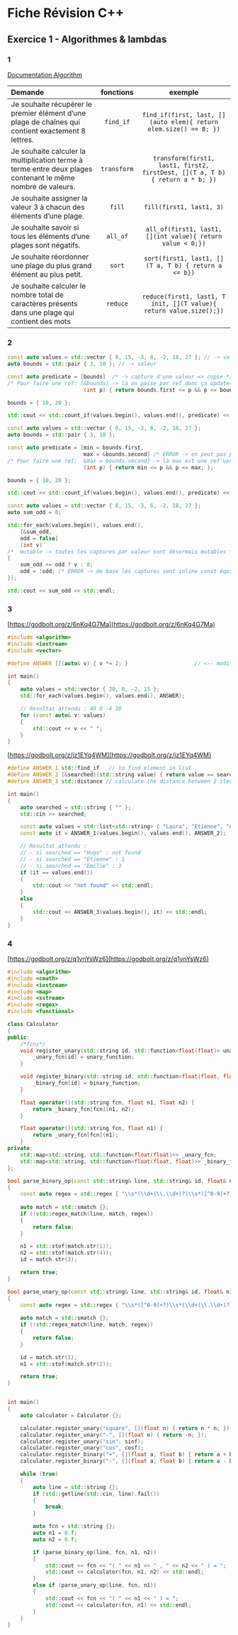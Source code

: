 # Fiche Révision C++

## Exercice 1 - Algorithmes & lambdas

### 1

[Documentation Algorithm](https://en.cppreference.com/w/cpp/algorithm)

| Demande  | fonctions          | exemple |
| :--- |:-:| :---------------: |
| Je souhaite récupérer le premier élément d’une plage de chaînes qui contient exactement 8 lettres. | `find_if` | `find_if(first, last, [](auto elem){ return elem.size() == 8; })` |
| Je souhaite calculer la multiplication terme à terme entre deux plages contenant le même nombre de valeurs. | `transform` | `transform(first1, last1, first2, firstDest, [](T a, T b){ return a * b; })` |
| Je souhaite assigner la valeur 3 à chacun des éléments d’une plage. | `fill` | `fill(first1, last1, 3)` |
| Je souhaite savoir si tous les éléments d’une plages sont négatifs. | `all_of` | `all_of(first1, last1, [](int value){ return value < 0;})` |
| Je souhaite réordonner une plage du plus grand élément au plus petit. | `sort` | `sort(first1, last1, [](T a, T b) { return a <= b})` |
| Je souhaite calculer le nombre total de caractères présents dans une plage qui contient des mots | `reduce` | `reduce(first1, last1, T init, [](T value){ return value.size();})` |

### 2 

```cpp
const auto values = std::vector { 0, 15, -3, 6, -2, 18, 27 }; // -> valeur
auto bounds = std::pair { 3, 10 }; // -> valeur

const auto predicate = [bounds]  /* -> capture d'une valeur => copie */
/* Pour faire une ref: [&bounds] -> là on passe par ref donc ça updatera */
                        (int p) { return bounds.first <= p && p <= bounds.second; };

bounds = { 10, 20 };

std::cout << std::count_if(values.begin(), values.end(), predicate) << std::endl; // -> 6
```

```cpp
const auto values = std::vector { 0, 15, -3, 6, -2, 18, 27 };
auto bounds = std::pair { 3, 10 };

const auto predicate = [min = bounds.first, 
                        max = &bounds.second] /* ERROR -> on peut pas passer par ref et stocker dans une capture par valeur*/
/* Pour faire une ref:  &max = bounds.second] -> là max est une ref vers bounds.second et s'actualisera donc */
                        (int p) { return min <= p && p <= max; };

bounds = { 10, 20 };

std::cout << std::count_if(values.begin(), values.end(), predicate) << std::endl; // -> 6, 15, 18
```

```cpp
const auto values = std::vector { 0, 15, -3, 6, -2, 18, 27 };
auto sum_odd = 0;

std::for_each(values.begin(), values.end(), 
    [&sum_odd, 
    odd = false]
    (int v)
/*  mutable -> toutes les captures par valeur sont désormais mutables */  
{
	sum_odd += odd ? v : 0;
	odd = !odd; /* ERROR -> de base les captures sont inline const équivalents, donc immutable */
});

std::cout << sum_odd << std::endl;
```

### 3
[https://godbolt.org/z/6nKq4G7Ma](https://godbolt.org/z/6nKq4G7Ma)
```cpp
#include <algorithm>
#include <iostream>
#include <vector>

#define ANSWER [](auto& v) { v *= 2; }                     // <-- modifiez ici

int main()
{
    auto values = std::vector { 20, 0, -2, 15 };
    std::for_each(values.begin(), values.end(), ANSWER);

    // Resultat attendu : 40 0 -4 30
    for (const auto& v: values)
    {
        std::cout << v << " ";
    }
}
```

[https://godbolt.org/z/jz1EYq4WM](https://godbolt.org/z/jz1EYq4WM)
```cpp
#define ANSWER_1 std::find_if   // to find element in list
#define ANSWER_2 [&searched](std::string value) { return value == searched; } // find_if predicate matches the searched value, reference to avoid copy
#define ANSWER_3 std::distance // calculate the distance between 2 iterator values, here to know which position on the vector.

int main()
{
    auto searched = std::string { "" };
    std::cin >> searched;

    const auto values = std::list<std::string> { "Laura", "Etienne", "Antoine", "Emilie" };
    const auto it = ANSWER_1(values.begin(), values.end(), ANSWER_2);

    // Resultat attendu :
    // - si searched == "Hugo" : not found
    // - si searched == "Etienne" : 1
    // - si searched == "Emilie" : 3
    if (it == values.end())
    {
        std::cout << "not found" << std::endl;
    }
    else
    {
        std::cout << ANSWER_3(values.begin(), it) << std::endl;
    }
}
```

### 4

[https://godbolt.org/z/q1vnYsWz6](https://godbolt.org/z/q1vnYsWz6)

```cpp
#include <algorithm>
#include <cmath>
#include <iostream>
#include <map>
#include <sstream>
#include <regex>
#include <functional>

class Calculator
{
public:
    /*fcns*/
    void register_unary(std::string id, std::function<float(float)> unary_function) {
        _unary_fcn[id] = unary_function;
    }

    void register_binary(std::string id, std::function<float(float, float)> binary_function) {
        _binary_fcn[id] = binary_function;
    }

    float operator()(std::string fcn, float n1, float n2) {
        return _binary_fcn[fcn](n1, n2);
    }

    float operator()(std::string fcn, float n1) {
        return _unary_fcn[fcn](n1);
    }
private:
    std::map<std::string, std::function<float(float)>> _unary_fcn;          // declare a function that take a float and returns a new one
    std::map<std::string, std::function<float(float, float)>> _binary_fcn;  // declare a function that take 2 floats and returns a new one
};

bool parse_binary_op(const std::string& line, std::string& id, float& n1, float& n2)
{
    const auto regex = std::regex { "\\s*(\\d+(\\.\\d+)?)\\s*([^0-9]+?)\\s*(\\d+(\\.\\d+)?)\\s*" };
    
    auto match = std::smatch {};
    if (!std::regex_match(line, match, regex))
    {
        return false;
    }

    n1 = std::stof(match.str(1));
    n2 = std::stof(match.str(4));
    id = match.str(3);

    return true;
}

bool parse_unary_op(const std::string& line, std::string& id, float& n1)
{
    const auto regex = std::regex { "\\s*([^0-9]+?)\\s*(\\d+(\\.\\d+)?)" };
    
    auto match = std::smatch {};
    if (!std::regex_match(line, match, regex))
    {
        return false;
    }

    id = match.str(1);
    n1 = std::stof(match.str(2));

    return true;
}


int main()
{
    auto calculator = Calculator {};

    calculator.register_unary("square", [](float n) { return n * n; });
    calculator.register_unary("-", [](float n) { return -n; });
    calculator.register_unary("sin", sinf);
    calculator.register_unary("cos", cosf);
    calculator.register_binary("+", [](float a, float b) { return a + b; });
    calculator.register_binary("-", [](float a, float b) { return a - b; });

    while (true)
    {
        auto line = std::string {};
        if (std::getline(std::cin, line).fail())
        {
            break;
        }

        auto fcn = std::string {};
        auto n1 = 0.f;
        auto n2 = 0.f;

        if (parse_binary_op(line, fcn, n1, n2))
        {
            std::cout << fcn << "( " << n1 << " , " << n2 << " ) = ";
            std::cout << calculator(fcn, n1, n2) << std::endl; 
        }
        else if (parse_unary_op(line, fcn, n1))
        {
            std::cout << fcn << "( " << n1 << " ) = ";
            std::cout << calculator(fcn, n1) << std::endl; 
        }
    }
}